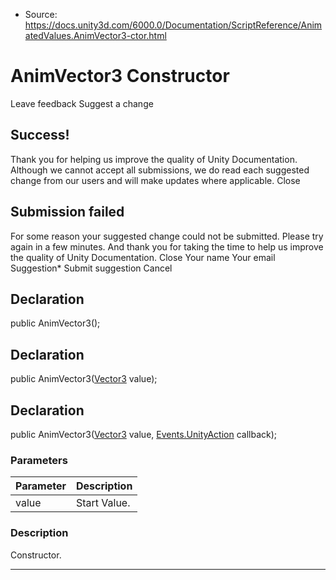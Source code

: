 * Source: https://docs.unity3d.com/6000.0/Documentation/ScriptReference/AnimatedValues.AnimVector3-ctor.html

# AnimVector3 Constructor
Leave feedback
Suggest a change
## Success!
Thank you for helping us improve the quality of Unity Documentation. Although we cannot accept all submissions, we do read each suggested change from our users and will make updates where applicable.
Close
## Submission failed
For some reason your suggested change could not be submitted. Please <a>try again</a> in a few minutes. And thank you for taking the time to help us improve the quality of Unity Documentation.
Close
Your name Your email Suggestion* Submit suggestion
Cancel
## Declaration
public AnimVector3(); 
## Declaration
public AnimVector3([Vector3](https://docs.unity3d.com/6000.0/Documentation/ScriptReference/Vector3.html) value); 
## Declaration
public AnimVector3([Vector3](https://docs.unity3d.com/6000.0/Documentation/ScriptReference/Vector3.html) value, [Events.UnityAction](https://docs.unity3d.com/6000.0/Documentation/ScriptReference/Events.UnityAction.html) callback); 
### Parameters
Parameter | Description  
---|---  
value | Start Value.  
### Description
Constructor.
* * *

